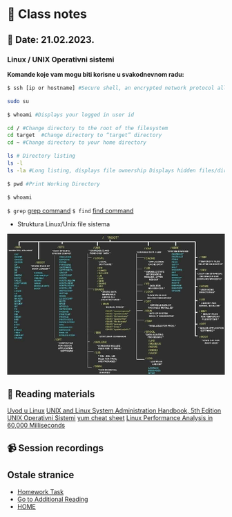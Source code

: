 # 📝 Class notes
## 📅 Date: 21.02.2023.
### Linux / UNIX Operativni sistemi

**Komande koje vam mogu biti korisne u svakodnevnom radu:**

```bash
$ ssh [ip or hostname] #Secure shell, an encrypted network protocol allowing for remote login and command execution
```   
```bash
sudo su
```

```bash
$ whoami #Displays your logged in user id
```
```bash
cd / #Change directory to the root of the filesystem
cd target  #Change directory to “target” directory
cd ~ #Change directory to your home directory
```
```bash
ls # Directory listing
ls -l 
ls -la #Long listing, displays file ownership Displays hidden files/directories
```

```bash
$ pwd #Print Working Directory 
```
```bash
$ whoami
```
`$ grep` [grep command](/resources/images/grep.jpg)
`$ find` [find command](/resources/images/find.jpg)

 - Struktura Linux/Unix file sistema

  ![alt Linux Directory Structure](/resources/images/linux-dirs.jpeg)  


## 📖 Reading materials
[Uvod u Linux](/resources/papers/uvod_u_linux_srce.pdf)
[UNIX and Linux System Administration Handbook, 5th Edition](/resources/books/unix-linux-sys-admin-handbook.pdf)
[UNIX Operativni Sistemi](http://os.etf.rs/POS/tutorials/srdjan/kurs/html/sadrzaj.html)
[yum cheat sheet](/resources/chaet-sheets/yum-cheatsheet.pdf)
[Linux Performance Analysis in 60,000 Milliseconds](https://netflixtechblog.com/linux-performance-analysis-in-60-000-milliseconds-accc10403c55)
## 📹 Session recordings  

## **Ostale stranice**
- [Homework Task](/devops-mentorship-program/02-february/week-2-210223/01-homework.md)  
- [Go to Additional Reading](/devops-mentorship-program/02-february/week-2-210223/02-additional-reading.md)   
- [HOME](https://github.com/allops-solutions/devops-aws-mentorship-program#devops-mentorship-program)  
